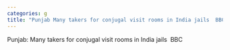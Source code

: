 ```yaml
---
categories: g
title: "Punjab Many takers for conjugal visit rooms in India jails  BBC"
---
```

Punjab: Many takers for conjugal visit rooms in India jails&nbsp;&nbsp;BBC